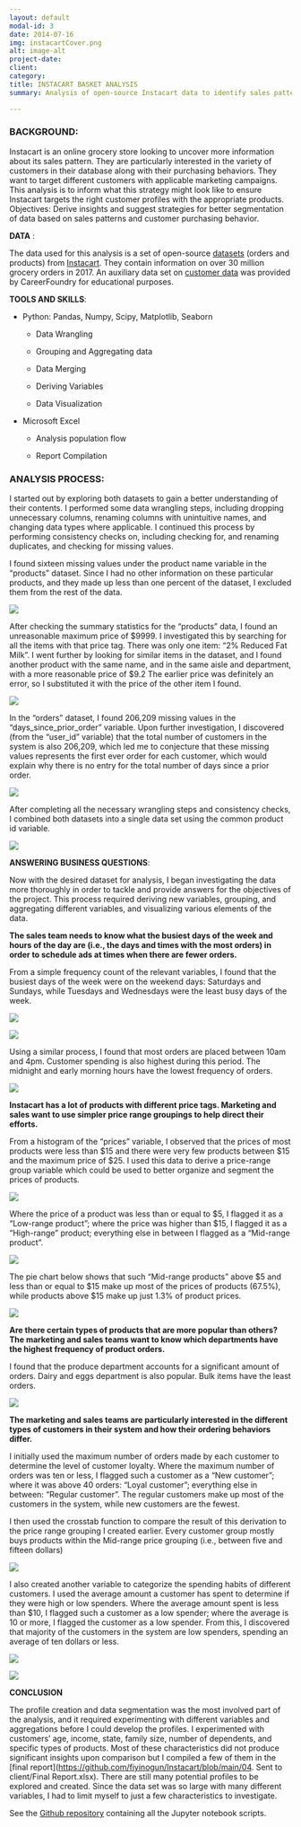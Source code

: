 ```yaml
---
layout: default
modal-id: 3
date: 2014-07-16
img: instacartCover.png
alt: image-alt
project-date: 
client:
category:
title: INSTACART BASKET ANALYSIS
summary: Analysis of open-source Instacart data to identify sales patterns and customer purchasing behavior

---
```


### **BACKGROUND**: 

Instacart is an online grocery store looking to uncover more information about its sales pattern. They are particularly interested in the variety of customers in their database along with their purchasing behaviors. They want to target different customers with applicable marketing campaigns. This analysis is to inform what this strategy might look like to ensure Instacart targets the right customer profiles with the appropriate products.
Objectives: Derive insights and suggest strategies for better segmentation of data based on sales patterns and customer purchasing behavior.

**DATA** : 

The data used for this analysis is a set of open-source [datasets](https://s3.amazonaws.com/coach-courses-us/public/courses/data-immersion/A4/A4_Data_Assets/4.3_orders_products.zip) (orders and products) from [Instacart](https://www.instacart.com/datasets/grocery-shopping-2017). They contain information on over 30 million grocery orders in 2017. An auxiliary data set on [customer data](https://s3.amazonaws.com/coach-courses-us/public/courses/data-immersion/A4/A4_Data_Assets/customers.zip) was provided by CareerFoundry for educational purposes.


**TOOLS AND SKILLS**:

* Python: Pandas, Numpy, Scipy, Matplotlib, Seaborn

    * Data Wrangling
    
    * Grouping and Aggregating data
    
    * Data Merging
    
    * Deriving Variables
    
    * Data Visualization


* Microsoft Excel

    *  Analysis population flow
    
    *  Report Compilation



### **ANALYSIS PROCESS**:

I started out by exploring both datasets to gain a better understanding of their contents. I performed some data wrangling steps, including dropping unnecessary columns, renaming columns with unintuitive names, and changing data types where applicable. I continued this process by performing consistency checks on, including checking for, and renaming duplicates, and checking for missing values.

I found sixteen missing values under the product name variable in the “products” dataset. Since I had no other information on these particular products, and they made up less than one percent of the dataset, I excluded them from the rest of the data.

![](https://github.com/fiyinogun/fiyinogun.github.io/blob/master/img/Instacart%20case%20study/prodsmissing.png?raw=true)


After checking the summary statistics for the “products” data, I found an unreasonable maximum price of $9999. I investigated this by searching for all the items with that price tag. There was only one item: “2% Reduced Fat Milk”. I went further by looking for similar items in the dataset, and I found another product with the same name, and in the same aisle and department, with a more reasonable price of $9.2 The earlier price was definitely an error, so I substituted it with the price of the other item I found.

![](https://github.com/fiyinogun/fiyinogun.github.io/blob/master/img/Instacart%20case%20study/prodsstats.png?raw=true)


In the “orders” dataset, I found 206,209 missing values in the “days_since_prior_order” variable. Upon further investigation, I discovered (from the “user_id” variable) that the total number of customers in the system is also 206,209, which led me to conjecture that these missing values represents the first ever order for each customer, which would explain why there is no entry for the total number of days since a prior order.

![](https://github.com/fiyinogun/fiyinogun.github.io/blob/master/img/Instacart%20case%20study/ordsmissing.png?raw=true)


After completing all the necessary wrangling steps and consistency checks, I combined both datasets into a single data set using the common product id variable.

![](https://github.com/fiyinogun/fiyinogun.github.io/blob/master/img/Instacart%20case%20study/merge.png?raw=true)


**ANSWERING BUSINESS QUESTIONS**:

Now with the desired dataset for analysis, I began investigating the data more thoroughly in order to tackle and provide answers for the objectives of the project. This process required deriving new variables, grouping, and aggregating different variables, and visualizing various elements of the data.



**The sales team needs to know what the busiest days of the week and hours of the day are (i.e., the days and times with the most orders) in order to schedule ads at times when there are fewer orders.**

From a simple frequency count of the relevant variables, I found that the busiest days of the week were on the weekend days: Saturdays and Sundays, while Tuesdays and Wednesdays were the least busy days of the week.

![](https://github.com/fiyinogun/fiyinogun.github.io/blob/master/img/Instacart%20case%20study/busydays.png?raw=true)

![](https://github.com/fiyinogun/fiyinogun.github.io/blob/master/img/Instacart%20case%20study/days.png?raw=true)

Using a similar process, I found that most orders are placed between 10am and 4pm. Customer spending is also highest during this period. The midnight and early morning hours have the lowest frequency of orders.

![](https://github.com/fiyinogun/fiyinogun.github.io/blob/master/img/Instacart%20case%20study/busyhours.png?raw=true)



**Instacart has a lot of products with different price tags. Marketing and sales want to use simpler price range groupings to help direct their efforts.**

From a histogram of the “prices” variable, I observed that the prices of most products were less than $15 and there were very few products between $15 and the maximum price of $25. I used this data to derive a price-range group variable which could be used to better organize and segment the prices of products.

![](https://github.com/fiyinogun/fiyinogun.github.io/blob/master/img/Instacart%20case%20study/priceshist.png?raw=true)

Where the price of a product was less than or equal to $5, I flagged it as a “Low-range product”; where the price was higher than $15, I flagged it as a “High-range” product; everything else in between I flagged as a “Mid-range product”. 

![](https://github.com/fiyinogun/fiyinogun.github.io/blob/master/img/Instacart%20case%20study/pricesflag.png?raw=true)

The pie chart below shows that such “Mid-range products” above $5 and less than or equal to $15 make up most of the prices of products (67.5%), while products above $15 make up just 1.3% of product prices.

![](https://github.com/fiyinogun/fiyinogun.github.io/blob/master/img/Instacart%20case%20study/pricespie.png?raw=true)



**Are there certain types of products that are more popular than others? The marketing and sales teams want to know which departments have the highest frequency of product orders.**

I found that the produce department accounts for a significant amount of orders. Dairy and eggs department is also popular. Bulk items have the least orders.

![](https://github.com/fiyinogun/fiyinogun.github.io/blob/master/img/Instacart%20case%20study/deptfreq.png?raw=true)



**The marketing and sales teams are particularly interested in the different types of customers in their system and how their ordering behaviors differ.**

I initially used the maximum number of orders made by each customer to determine the level of customer loyalty. Where the maximum number of orders was ten or less, I flagged such a customer as a “New customer”; where it was above 40 orders: “Loyal customer”; everything else in between: “Regular customer”.  The regular customers make up most of the customers in the system, while new customers are the fewest.

I then used the crosstab function to compare the result of this derivation to the price range grouping I created earlier. Every customer group mostly buys products within the Mid-range price grouping (i.e., between five and fifteen dollars)

![](https://github.com/fiyinogun/fiyinogun.github.io/blob/master/img/Instacart%20case%20study/pricesloyal.png?raw=true)


I also created another variable to categorize the spending habits of different customers. I used the average amount a customer has spent to determine if they were high or low spenders. Where the average amount spent is less than $10, I flagged such a customer as a low spender; where the average is 10 or more, I flagged the customer as a low spender. From this, I discovered that majority of the customers in the system are low spenders, spending an average of ten dollars or less.

![](https://github.com/fiyinogun/fiyinogun.github.io/blob/master/img/Instacart%20case%20study/spendcode.png?raw=true)

![](https://github.com/fiyinogun/fiyinogun.github.io/blob/master/img/Instacart%20case%20study/spending.png?raw=true)

**CONCLUSION**

The profile creation and data segmentation was the most involved part of the analysis, and it required experimenting with different variables and aggregations before I could develop the profiles. I experimented with customers’ age, income, state, family size, number of dependents, and specific types of products. Most of these characteristics did not produce significant insights upon comparison but I compiled a few of them in the [final report](https://github.com/fiyinogun/Instacart/blob/main/04. Sent to client/Final Report.xlsx). There are still many potential profiles to be explored and created. Since the data set was so large with many different variables, I had to limit myself to just a few characteristics to investigate.

See the [Github repository](https://github.com/fiyinogun/Instacart) containing all the Jupyter notebook scripts.





